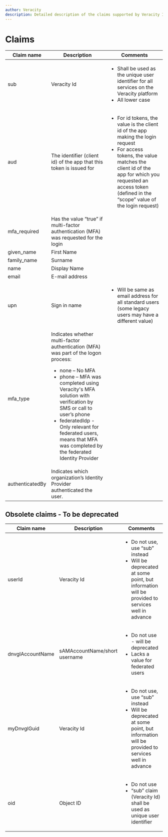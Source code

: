 ```yaml
---
author: Veracity
description: Detailed description of the claims supported by Veracity IDP
---
```


# Claims
Claim name | Description | Comments
--- | --- | ---
sub | Veracity Id | <ul><li>Shall be used as the unique user identifier for all services on the Veracity platform</li><li>All lower case</li></ul>
aud | The identifier (client id) of the app that this token is issued for | <ul><li>For id tokens, the value is the client id of the app making the login request</li><li>For access tokens, the value matches the client id of the app for which you requested an access token (defined in the “scope” value of the login request)</li></ul>
mfa_required | Has the value “true” if multi-factor authentication (MFA) was requested for the login |
given_name | First Name |
family_name | Surname |
name | Display Name |
email | E-mail address |
upn | Sign in name | <ul><li>Will be same as email address for all standard users (some legacy users may have a different value)</li></ul>
mfa_type | <div>Indicates whether multi-factor authentication (MFA) was part of the logon process:<ul><li>none – No MFA</li><li>phone – MFA was completed using Veracity's MFA solution with verification by SMS or call to user’s phone</li><li>federatedIdp - Only relevant for federated users, means that MFA was completed by the federated Identity Provider</li></ul></div> |
authenticatedBy | Indicates which organization’s Identity Provider authenticated the user. |

## Obsolete claims - To be deprecated
Claim name | Description | Comments
--- | --- | ---
userId | Veracity Id | <ul><li>Do not use, use “sub” instead</li><li>Will be deprecated at some point, but information will be provided to services well in advance</li></ul>
dnvglAccountName | sAMAccountName/short username | <ul><li>Do not use -  will be deprecated</li><li>Lacks a value for federated users</li></ul>
myDnvglGuid | Veracity Id | <ul><li>Do not use, use “sub” instead</li><li>Will be deprecated at some point, but information will be provided to services well in advance</li></ul>
oid | Object ID | <ul><li>Do not use</li><li>“sub” claim (Veracity Id) shall be used as unique user identifier</li></ul>
